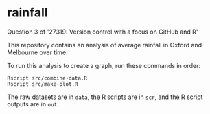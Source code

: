 # rainfall
Question 3 of '27319: Version control with a focus on GitHub and R'

This repository contains an analysis of average rainfall in Oxford and Melbourne over time.

To run this analysis to create a graph, run these commands in order:
```
Rscript src/combine-data.R 
Rscript src/make-plot.R 
```

The raw datasets are in `data`, the R scripts are in `scr`, and the R script outputs are in `out`. 
